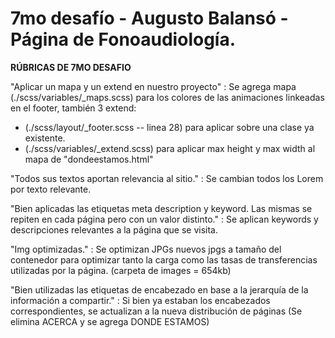 # 7mo desafío - Augusto Balansó - Página de Fonoaudiología.

**RÚBRICAS DE 7MO DESAFIO**

"Aplicar un mapa y un extend en nuestro proyecto" : Se agrega mapa (./scss/variables/_maps.scss) para los colores de las animaciones linkeadas en el footer, también 3 extend:
- (./scss/layout/_footer.scss -- linea 28) para aplicar sobre una clase ya existente.
- (./scss/variables/_extend.scss) para aplicar max height y max width al mapa de "dondeestamos.html"

"Todos sus textos aportan relevancia al sitio." : Se cambian todos los Lorem por texto relevante.

"Bien aplicadas las etiquetas meta description y keyword. Las mismas se repiten en cada página pero con un valor distinto." : Se aplican keywords y descripciones relevantes a la página que se visita.

"Img optimizadas." : Se optimizan JPGs nuevos jpgs a tamaño del contenedor para optimizar tanto la carga como las tasas de transferencias utilizadas por la página. (carpeta de images = 654kb)

"Bien utilizadas las etiquetas de encabezado en base a la jerarquía de la información a compartir." : Si bien ya estaban los encabezados correspondientes, se actualizan a la nueva distribución de páginas (Se elimina ACERCA y se agrega DONDE ESTAMOS)

